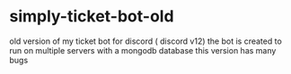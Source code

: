 # simply-ticket-bot-old

old version of my ticket bot for discord ( discord v12) 
the bot is created to run on multiple servers with a mongodb database
this version has many bugs
